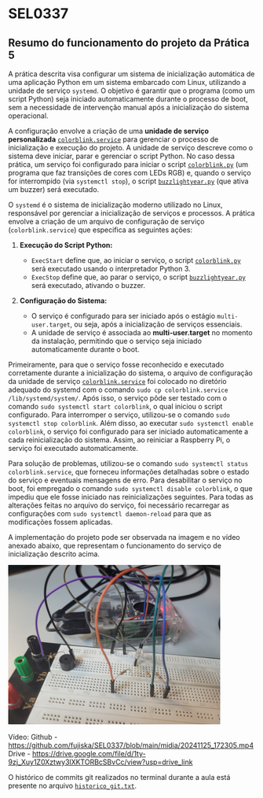 # SEL0337

## Resumo do funcionamento do projeto da Prática 5

A prática descrita visa configurar um sistema de inicialização automática de uma aplicação Python em um sistema embarcado com Linux, utilizando a unidade de serviço `systemd`. O objetivo é garantir que o programa (como um script Python) seja iniciado automaticamente durante o processo de boot, sem a necessidade de intervenção manual após a inicialização do sistema operacional.

A configuração envolve a criação de uma **unidade de serviço personalizada** [```colorblink.service```](https://github.com/fujiska/SEL0337/blob/main/colorblink.service) para gerenciar o processo de inicialização e execução do projeto. A unidade de serviço descreve como o sistema deve iniciar, parar e gerenciar o script Python. No caso dessa prática, um serviço foi configurado para iniciar o script [```colorblink.py```](https://github.com/fujiska/SEL0337/blob/main/colorblink.py) (um programa que faz transições de cores com LEDs RGB) e, quando o serviço for interrompido (via `systemctl stop`), o script [```buzzlightyear.py```](https://github.com/fujiska/SEL0337/blob/main/buzzlightyear.py) (que ativa um buzzer) será executado.

O `systemd` é o sistema de inicialização moderno utilizado no Linux, responsável por gerenciar a inicialização de serviços e processos. A prática envolve a criação de um arquivo de configuração de serviço (`colorblink.service`) que especifica as seguintes ações:

1. **Execução do Script Python:**
   - `ExecStart` define que, ao iniciar o serviço, o script [```colorblink.py```](https://github.com/fujiska/SEL0337/blob/main/colorblink.py) será executado usando o interpretador Python 3.
   - `ExecStop` define que, ao parar o serviço, o script [```buzzlightyear.py```](https://github.com/fujiska/SEL0337/blob/main/buzzlightyear.py) será executado, ativando o buzzer.

2. **Configuração do Sistema:**
   - O serviço é configurado para ser iniciado após o estágio `multi-user.target`, ou seja, após a inicialização de serviços essenciais.
   - A unidade de serviço é associada ao **multi-user.target** no momento da instalação, permitindo que o serviço seja iniciado automaticamente durante o boot.
  
Primeiramente, para que o serviço fosse reconhecido e executado corretamente durante a inicialização do sistema, o arquivo de configuração da unidade de serviço [```colorblink.service```](https://github.com/fujiska/SEL0337/blob/main/colorblink.service) foi colocado no diretório adequado do systemd com o comando `sudo cp colorblink.service /lib/systemd/system/`. Após isso, o serviço pôde ser testado com o comando `sudo systemctl start colorblink`, o qual iniciou o script configurado. Para interromper o serviço, utilizou-se o comando `sudo systemctl stop colorblink`. Além disso, ao executar `sudo systemctl enable colorblink`, o serviço foi configurado para ser iniciado automaticamente a cada reinicialização do sistema. Assim, ao reiniciar a Raspberry Pi, o serviço foi executado automaticamente.

Para solução de problemas, utilizou-se o comando `sudo systemctl status colorblink.service`, que forneceu informações detalhadas sobre o estado do serviço e eventuais mensagens de erro. Para desabilitar o serviço no boot, foi empregado o comando `sudo systemctl disable colorblink`, o que impediu que ele fosse iniciado nas reinicializações seguintes. Para todas as alterações feitas no arquivo do serviço, foi necessário recarregar as configurações com `sudo systemctl daemon-reload` para que as modificações fossem aplicadas.

A implementação do projeto pode ser observada na imagem e no vídeo anexado abaixo, que representam o funcionamento do serviço de inicialização descrito acima.

<img src="midia/20241125_170002.jpg" width="432"/> 

Vídeo:
Github - https://github.com/fujiska/SEL0337/blob/main/midia/20241125_172305.mp4
Drive - https://drive.google.com/file/d/1ty-9zj_Xuy1Z0Xztwy3lXKTORBcSBvCc/view?usp=drive_link

O histórico de commits git realizados no terminal durante a aula está presente no arquivo [```historico_git.txt```](https://github.com/fujiska/SEL0337/blob/main/historico_git.txt).
